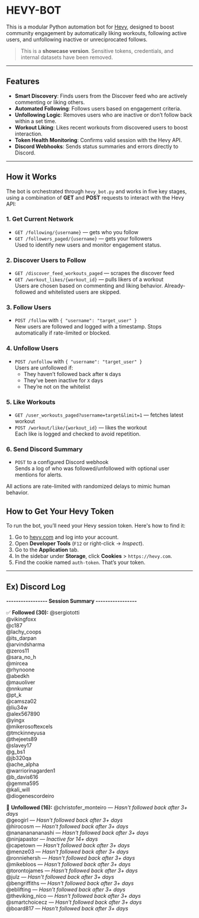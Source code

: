 # HEVY-BOT

This is a modular Python automation bot for [Hevy](https://www.hevyapp.com/), designed to boost community engagement by automatically liking workouts, following active users, and unfollowing inactive or unreciprocated follows.

> This is a **showcase version**. Sensitive tokens, credentials, and internal datasets have been removed.

---

## Features

- **Smart Discovery**: Finds users from the Discover feed who are actively commenting or liking others.
- **Automated Following**: Follows users based on engagement criteria.
- **Unfollowing Logic**: Removes users who are inactive or don’t follow back within a set time.
- **Workout Liking**: Likes recent workouts from discovered users to boost interaction.
- **Token Health Monitoring**: Confirms valid session with the Hevy API.
- **Discord Webhooks**: Sends status summaries and errors directly to Discord.

---

## How it Works

The bot is orchestrated through `hevy_bot.py` and works in five key stages, using a combination of **GET** and **POST** requests to interact with the Hevy API:

### 1. **Get Current Network**
- `GET /following/{username}` — gets who you follow
- `GET /followers_paged/{username}` — gets your followers  
Used to identify new users and monitor engagement status.

### 2. **Discover Users to Follow**
- `GET /discover_feed_workouts_paged` — scrapes the discover feed
- `GET /workout_likes/{workout_id}` — pulls likers of a workout  
Users are chosen based on commenting and liking behavior. Already-followed and whitelisted users are skipped.

### 3. **Follow Users**
- `POST /follow` with `{ "username": "target_user" }`  
New users are followed and logged with a timestamp. Stops automatically if rate-limited or blocked.

### 4. **Unfollow Users**
- `POST /unfollow` with `{ "username": "target_user" }`  
Users are unfollowed if:
  - They haven’t followed back after `N` days
  - They’ve been inactive for `X` days
  - They’re not on the whitelist

### 5. **Like Workouts**
- `GET /user_workouts_paged?username=target&limit=1` — fetches latest workout
- `POST /workout/like/{workout_id}` — likes the workout  
Each like is logged and checked to avoid repetition.

### 6. **Send Discord Summary**
- `POST` to a configured Discord webhook  
Sends a log of who was followed/unfollowed with optional user mentions for alerts.

All actions are rate-limited with randomized delays to mimic human behavior.

## How to Get Your Hevy Token

To run the bot, you’ll need your Hevy session token. Here's how to find it:

1. Go to [hevy.com](https://hevy.com) and log into your account.
2. Open **Developer Tools** (`F12` or right-click -> *Inspect*).
3. Go to the **Application** tab.
4. In the sidebar under **Storage**, click **Cookies** > `https://hevy.com`.
5. Find the cookie named `auth-token`. That’s your token.

---

## Ex) Discord Log
**----------------- Session Summary -----------------**

✅ **Followed (30):**
@sergiototti  
@vikingfoxx  
@c187  
@lachy_coops  
@its_darpan  
@arvindsharma  
@zeros11  
@sara_no_h  
@mircea  
@rhynoone  
@abedkh  
@mauoliver  
@nnkumar  
@pt_k  
@camsza02  
@liu34w  
@alex567890  
@yingx  
@mikerosoftexcels  
@tmckinneyusa  
@thejeets89  
@slavey17  
@g_bs1  
@jb320qa  
@ache_alpha  
@warriorinagarden1  
@b_davis616  
@gemma595  
@kali_will  
@diogenescordeiro  

🚫 **Unfollowed (16):**
@christofer_monteiro — *Hasn't followed back after 3+ days*  
@geogirl — *Hasn't followed back after 3+ days*  
@hirocosm — *Hasn't followed back after 3+ days*  
@nanananananashi — *Hasn't followed back after 3+ days*  
@ninjapastor — *Inactive for 14+ days*  
@capetown — *Hasn't followed back after 3+ days*  
@menze03 — *Hasn't followed back after 3+ days*  
@ronniehersh — *Hasn't followed back after 3+ days*  
@mikebloos — *Hasn't followed back after 3+ days*  
@torontojames — *Hasn't followed back after 3+ days*  
@julz — *Hasn't followed back after 3+ days*  
@bengriffiths — *Hasn't followed back after 3+ days*  
@eblifting — *Hasn't followed back after 3+ days*  
@theviking_nico — *Hasn't followed back after 3+ days*  
@smartchoicecz — *Hasn't followed back after 3+ days*  
@board817 — *Hasn't followed back after 3+ days*  
